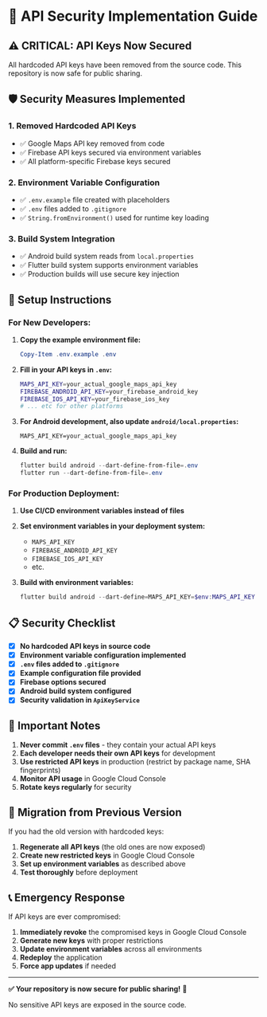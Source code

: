 # 🔐 API Security Implementation Guide

## ⚠️ CRITICAL: API Keys Now Secured

All hardcoded API keys have been removed from the source code. This repository is now safe for public sharing.

## 🛡️ Security Measures Implemented

### 1. **Removed Hardcoded API Keys**
- ✅ Google Maps API key removed from code
- ✅ Firebase API keys secured via environment variables
- ✅ All platform-specific Firebase keys secured

### 2. **Environment Variable Configuration**
- ✅ `.env.example` file created with placeholders
- ✅ `.env` files added to `.gitignore`
- ✅ `String.fromEnvironment()` used for runtime key loading

### 3. **Build System Integration**
- ✅ Android build system reads from `local.properties`
- ✅ Flutter build system supports environment variables
- ✅ Production builds will use secure key injection

## 🚀 Setup Instructions

### For New Developers:

1. **Copy the example environment file:**
   ```powershell
   Copy-Item .env.example .env
   ```

2. **Fill in your API keys in `.env`:**
   ```bash
   MAPS_API_KEY=your_actual_google_maps_api_key
   FIREBASE_ANDROID_API_KEY=your_firebase_android_key
   FIREBASE_IOS_API_KEY=your_firebase_ios_key
   # ... etc for other platforms
   ```

3. **For Android development, also update `android/local.properties`:**
   ```properties
   MAPS_API_KEY=your_actual_google_maps_api_key
   ```

4. **Build and run:**
   ```powershell
   flutter build android --dart-define-from-file=.env
   flutter run --dart-define-from-file=.env
   ```

### For Production Deployment:

1. **Use CI/CD environment variables instead of files**
2. **Set environment variables in your deployment system:**
   - `MAPS_API_KEY`
   - `FIREBASE_ANDROID_API_KEY`
   - `FIREBASE_IOS_API_KEY`
   - etc.

3. **Build with environment variables:**
   ```powershell
   flutter build android --dart-define=MAPS_API_KEY=$env:MAPS_API_KEY --dart-define=FIREBASE_ANDROID_API_KEY=$env:FIREBASE_ANDROID_API_KEY
   ```

## 📋 Security Checklist

- [x] **No hardcoded API keys in source code**
- [x] **Environment variable configuration implemented**
- [x] **`.env` files added to `.gitignore`**
- [x] **Example configuration file provided**
- [x] **Firebase options secured**
- [x] **Android build system configured**
- [x] **Security validation in `ApiKeyService`**

## 🚨 Important Notes

1. **Never commit `.env` files** - they contain your actual API keys
2. **Each developer needs their own API keys** for development
3. **Use restricted API keys** in production (restrict by package name, SHA fingerprints)
4. **Monitor API usage** in Google Cloud Console
5. **Rotate keys regularly** for security

## 🔄 Migration from Previous Version

If you had the old version with hardcoded keys:

1. **Regenerate all API keys** (the old ones are now exposed)
2. **Create new restricted keys** in Google Cloud Console
3. **Set up environment variables** as described above
4. **Test thoroughly** before deployment

## 📞 Emergency Response

If API keys are ever compromised:

1. **Immediately revoke** the compromised keys in Google Cloud Console
2. **Generate new keys** with proper restrictions
3. **Update environment variables** across all environments
4. **Redeploy** the application
5. **Force app updates** if needed

---

**✅ Your repository is now secure for public sharing!** 🔐

No sensitive API keys are exposed in the source code.
